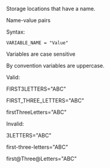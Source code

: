 Storage locations that have a name.

Name-value pairs

Syntax:

    VARIABLE_NAME = "Value"
    
Variables are case sensitive

By convention variables are uppercase.

Valid:

FIRST3LETTERS="ABC"

FIRST_THREE_LETTERS="ABC"

firstThreeLetters="ABC"

Invalid:

3LETTERS="ABC"

first-three-letters="ABC"

first@Three@Letters="ABC"
